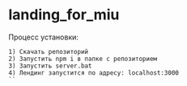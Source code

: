 # landing_for_miu

Процесс установки:
```
1) Скачать репозиторий
2) Запустить npm i в папке с репозиторием
3) Запустить server.bat
4) Лендинг запустится по адресу: localhost:3000
``

